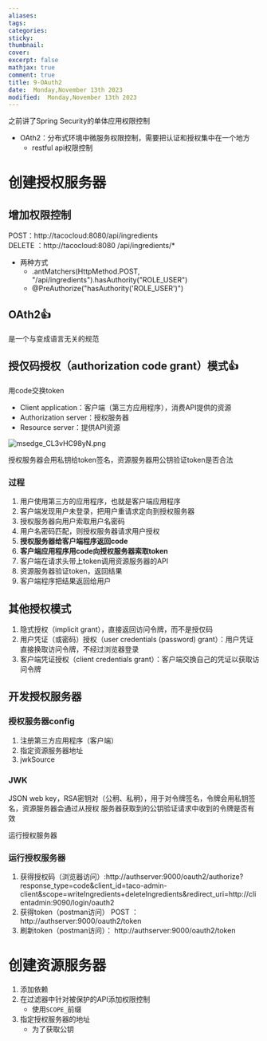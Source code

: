 ```yaml
---
aliases: 
tags: 
categories:
sticky:
thumbnail:
cover: 
excerpt: false
mathjax: true
comment: true
title: 9-OAuth2
date:  Monday,November 13th 2023
modified:  Monday,November 13th 2023
---
```


之前讲了Spring Security的单体应用权限控制

- OAth2：分布式环境中微服务权限控制，需要把认证和授权集中在一个地方
	- restful api权限控制

# 创建授权服务器

## 增加权限控制

POST：http://tacocloud:8080/api/ingredients  
DELETE ：http://tacocloud:8080 /api/ingredients/*

- 两种方式
	- .antMatchers(HttpMethod.POST, "/api/ingredients").hasAuthority("ROLE_USER")
	- @PreAuthorize("hasAuthority('ROLE_USER')")

## OAth2👍

是一个与变成语言无关的规范

## 授仅码授权（authorization code grant）模式👍

用code交换token

- Client application：客户端（第三方应用程序），消费API提供的资源
- Authorization server：授权服务器
- Resource server：提供API资源

![msedge_CL3vHC98yN.png](https://chillcharlie-img.oss-cn-hangzhou.aliyuncs.com/image%2F2023%2F11%2F13%2F19-20-30-a83b91bcb885875b08c329f60f5ac115-msedge_CL3vHC98yN-06bb6b.png)

授权服务器会用私钥给token签名，资源服务器用公钥验证token是否合法

### 过程

1. 用户使用第三方的应用程序，也就是客户端应用程序
2. 客户端发现用户未登录，把用户重请求定向到授权服务器
3. 授权服务器向用户索取用户名密码
4. 用户名密码匹配，则授权服务器请求用户授权
5. **授权服务器给客户端程序返回code**
6. **客户端应用程序用code向授权服务器索取token**
7. 客户端在请求头带上token调用资源服务器的API
8. 资源服务器验证token，返回结果
9. 客户端程序把结果返回给用户

## 其他授权模式

1. 隐式授权（implicit grant），直接返回访问令牌，而不是授仅码
2. 用户凭证（或密码）授权（user credentials (password) grant）：用户凭证直接换取访问令牌，不经过浏览器登录
3. 客户端凭证授权（client credentials grant）：客户端交换自己的凭证以获取访问令牌

## 开发授权服务器

### 授权服务器config

1. 注册第三方应用程序（客户端）
2. 指定资源服务器地址
3. jwkSource

### JWK

JSON web key，RSA密钥对（公䄴、私䄴），用于对令牌签名，令牌会用私钥签名，资源服务器会通过从授权 服务器获取到的公钥验证请求中收到的令牌是否有效

运行授权服务器

### 运行授权服务器

1. 获得授权码（浏览器访问）:http://authserver:9000/oauth2/authorize?response_type=code&client_id=taco-admin-client&scope=writeIngredients+deleteIngredients&redirect_uri=http://clientadmin:9090/login/oauth2
2. 获得token（postman访问） POST ： http://authserver:9000/oauth2/token
3. 刷新token（postman访问）： http://authserver:9000/oauth2/token


# 创建资源服务器

1. 添加依赖
2. 在过滤器中针对被保护的API添加权限控制
	- 使用`SCOPE_`前缀
3. 指定授权服务器的地址
	- 为了获取公钥